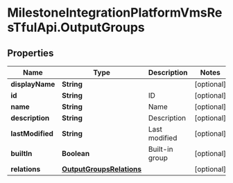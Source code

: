 # MilestoneIntegrationPlatformVmsResTfulApi.OutputGroups

## Properties
Name | Type | Description | Notes
------------ | ------------- | ------------- | -------------
**displayName** | **String** |  | [optional] 
**id** | **String** | ID | [optional] 
**name** | **String** | Name | [optional] 
**description** | **String** | Description | [optional] 
**lastModified** | **String** | Last modified | [optional] 
**builtIn** | **Boolean** | Built-in group | [optional] 
**relations** | [**OutputGroupsRelations**](OutputGroupsRelations.md) |  | [optional] 
